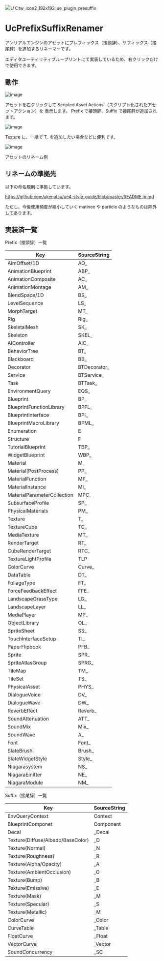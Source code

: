 ![ＵＣtw_icon2_192x192_ue_plugin_presuffix](https://github.com/user-attachments/assets/9f21eb81-a005-4169-a409-908d87a86097)
# UcPrefixSuffixRenamer
アンリアルエンジンのアセットにプレフィックス（接頭辞）、サフィックス（接尾辞）を追加するリネーマーです。

エディタユーティリティブループリントにて実装しているため、右クリックだけで使用できます。

## 動作
![image](https://github.com/user-attachments/assets/aac88aaf-10f0-4b24-8001-8eebbca76ffe)

アセットを右クリックして Scripted Asset Actions （スクリプト化されたアセットアクション）を 表示します。
Prefix で接頭辞、Suffix で接尾辞が追加されます。

![image](https://github.com/user-attachments/assets/374faf96-b3a2-470d-9c16-30ad4fea7e81)

Texture に、一括で T_ を追加したい場合などに便利です。

![image](https://github.com/user-attachments/assets/559ab7e5-0227-4887-a517-1837863c5b0b)

アセットのリネーム例

## リネームの準拠先
以下の命名規則に準拠しています。

https://github.com/akenatsu/ue4-style-guide/blob/master/README.jp.md

ただし、今後使用頻度が縮小していく matinee や particle のようなものは除外してあります。

## 実装済一覧

Prefix（接頭辞）一覧

|Key|SourceString|
|---|--|
|AimOffset/1D|AO_|
|AnimationBlueprint|ABP_|
|AnimationComposite|AC_|
|AnimationMontage|AM_|
|BlendSpace/1D|BS_|
|LevelSequence|LS_|
|MorphTarget|MT_|
|Rig|Rig_|
|SkeletalMesh|SK_|
|Skeleton|SKEL_|
|AIController|AIC_|
|BehaviorTree|BT_|
|Blackboard|BB_|
|Decorator|BTDecorator_|
|Service|BTService_|
|Task|BTTask_|
|EnvironmentQuery|EQS_|
|Blueprint|BP_|
|BlueprintFunctionLibrary|BPFL_|
|BlueprintInterface|BPI_|
|BlueprintMacroLibrary|BPML_|
|Enumeration|E|
|Structure|F|
|TutorialBlueprint|TBP_|
|WidgetBlueprint|WBP_|
|Material|M_|
|Material(PostProcess)|PP_|
|MaterialFunction|MF_|
|MaterialInstance|MI_|
|MaterialParameterCollection|MPC_|
|SubsurfaceProfile|SP_|
|PhysicalMaterials|PM_|
|Texture|T_|
|TextureCube|TC_|
|MediaTexture|MT_|
|RenderTarget|RT_|
|CubeRenderTarget|RTC_|
|TextureLightProfile|TLP|
|ColorCurve|Curve_|
|DataTable|DT_|
|FoliageType|FT_|
|ForceFeedbackEffect|FFE_|
|LandscapeGrassType|LG_|
|LandscapeLayer|LL_|
|MediaPlayer|MP_|
|ObjectLibrary|OL_|
|SpriteSheet|SS_|
|TouchInterfaceSetup|TI_|
|PaperFlipbook|PFB_|
|Sprite|SPR_|
|SpriteAtlasGroup|SPRG_|
|TileMap|TM_|
|TileSet|TS_|
|PhysicalAsset|PHYS_|
|DialogueVoice|DV_|
|DialogueWave|DW_|
|ReverbEffect|Reverb_|
|SoundAttenuation|ATT_|
|SoundMix|Mix_|
|SoundWave|A_|
|Font|Font_|
|SlateBrush|Brush_|
|SlateWidgetStyle|Style_|
|Niagarasystem|NS_|
|NiagaraEmitter|NE_|
|NiagaraModule|NM_|

Suffix（接尾辞）一覧

|Key|SourceString|
|-------|-------|
|EnvQueryContext|Context|
|BlueprintComponet|Component|
|Decal|_Decal|
|Texture(Diffuse/Albedo/BaseColor)|_D|
|Texture(Normal)|_N|
|Texture(Roughness)|_R|
|Texture(Alpha/Opacity)|_A|
|Texture(AmbientOcclusion)|_O|
|Texture(Bump)|_B|
|Texture(Emissive)|_E|
|Texture(Mask)|_M|
|Texture(Specular)|_S|
|Texture(Metallic)|_M|
|ColorCurve|_Color|
|CurveTable|_Table|
|FloatCurve|_Float|
|VectorCurve|_Vector|
|SoundConcurrency|_SC|

